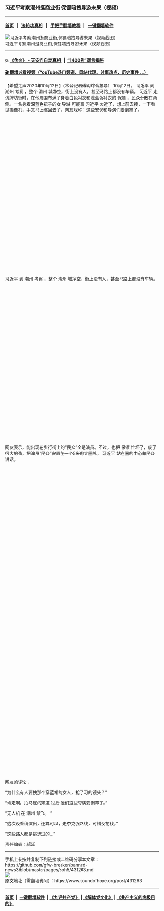 ### 习近平考察潮州逛商业街  保镖暗拽导游未果（视频）
------------------------

#### [首页](https://github.com/gfw-breaker/banned-news3/blob/master/README.md) &nbsp;&nbsp;|&nbsp;&nbsp; [法轮功真相](https://github.com/begood0513/basic/blob/master/README.md)  &nbsp;&nbsp;|&nbsp;&nbsp; [手把手翻墙教程](https://github.com/gfw-breaker/guides/wiki)  &nbsp;&nbsp;|&nbsp;&nbsp; [一键翻墙软件](https://github.com/gfw-breaker/nogfw/blob/master/README.md)  



<div><img alt="习近平考察潮州逛商业街,保镖暗拽导游未果（视频截图）" src="https://img.soundofhope.org/2020-10/wuhanfeiyan_2020-10-12_2-1602512647735-1602514214109.jpg"/>
<br/><figcaption class="caption">
 习近平考察潮州逛商业街,保镖暗拽导游未果（视频截图）
</figcaption></div><hr/>

#### 💥 [《伪火》 - 天安门自焚真相 ](http://158.247.195.190:10000/videos/blog/weihuo.html)&nbsp; |&nbsp; [“1400例”谎言揭秘  ](http://158.247.195.190:10000/videos/blog/jiexi1400.html)

#### [ 🎬  翻墙必看视频（YouTube热门频道、网站代理、时事热点、历史事件 ...）](https://github.com/gfw-breaker/links/blob/master/banned.md)

<div><div class="Content__Wrapper sc-1bvya0-0 grZQxZ">
 <p class="meta-top">
  <span class="meta">
   【希望之声2020年10月12日】（本台记者傅明综合报导）
  </span>
  10月12日，
  <ok href="/term/1063">
   习近平
  </ok>
  到
  <ok href="/term/74684">
   潮州
  </ok>
  <ok href="/term/127610">
   考察
  </ok>
  ，整个
  <ok href="/term/74684">
   潮州
  </ok>
  城净空，街上没有人，甚至马路上都没有车辆。
  <ok href="/term/1063">
   习近平
  </ok>
  走访牌坊街时，在他周围布满了身着白色衬衣和浅蓝色衬衣的
  <ok href="/term/118163">
   保镖
  </ok>
  ，民众分散在两侧。一名身着深蓝色裙子的女
  <ok href="/term/68776">
   导游
  </ok>
  可能离
  <ok href="/term/1063">
   习近平
  </ok>
  太近了，想上前去拽，一下看见摄像机，手又马上缩回去了。网友戏称：这些安保和导演们要倒霉了。
 </p>
 <div class="soh-embed">
  <div class="soh-embed-inner">
   <div class="iframely-embed" style="max-width: 550px;">
    <div class="iframely-responsive" style="padding-bottom: 100%;">
    </div>
   </div>
  </div>
 </div>
 <p>
  <ok href="/term/1063">
   习近平
  </ok>
  到
  <ok href="/term/74684">
   潮州
  </ok>
  <ok href="/term/127610">
   考察
  </ok>
  ，整个
  <ok href="/term/74684">
   潮州
  </ok>
  城净空，街上没有人，甚至马路上都没有车辆。
 </p>
 <div class="soh-embed">
  <div class="soh-embed-inner">
   <div class="iframely-embed" style="max-width: 550px;">
    <div class="iframely-responsive" style="padding-bottom: 100%;">
    </div>
   </div>
  </div>
 </div>
 <p>
  网友表示，能出现在步行街上的“民众”全是演员。不过，也把
  <ok href="/term/118163">
   保镖
  </ok>
  忙坏了，废了很大的劲，把演员“民众”安置在一个5米的大圈外，
  <ok href="/term/1063">
   习近平
  </ok>
  站在圈的中心向民众讲话。
 </p>
 <div class="soh-embed">
  <div class="soh-embed-inner">
   <div class="iframely-embed" style="max-width: 550px;">
    <div class="iframely-responsive" style="padding-bottom: 100%;">
    </div>
   </div>
  </div>
 </div>
 <div class="soh-embed">
  <div class="soh-embed-inner">
   <div class="iframely-embed" style="max-width: 550px;">
    <div class="iframely-responsive" style="padding-bottom: 100%;">
    </div>
   </div>
  </div>
 </div>
 <p>
  网友的评论：
 </p>
 <p>
  “为什么有人要拽那个穿蓝裙的女人，抢了习的镜头？”
 </p>
 <p>
  “肯定啊。拍马屁的知道 过后 他们这些导演要倒霉了。”
 </p>
 <p>
  “无人机 在
  <ok href="/term/74684">
   潮州
  </ok>
  禁飞。 ”
 </p>
 <p>
  “这次没看稿演出，还算可以，走李克强路线，可惜没花钱。”
 </p>
 <p>
  “这些路人都是挑选过的...”
 </p>
 <p class="meta-btm">
  责任编辑：郝延
 </p>
</div>
</div>
<hr/>
手机上长按并复制下列链接或二维码分享本文章：<br/>
https://github.com/gfw-breaker/banned-news3/blob/master/pages/soh5/431263.md <br/>
<a href='https://github.com/gfw-breaker/banned-news3/blob/master/pages/soh5/431263.md'><img src='https://github.com/gfw-breaker/banned-news3/blob/master/pages/soh5/431263.md.png'/></a> <br/>
原文地址（需翻墙访问）：https://www.soundofhope.org/post/431263


------------------------
#### [首页](https://github.com/gfw-breaker/banned-news3/blob/master/README.md) &nbsp;|&nbsp; [一键翻墙软件](https://github.com/gfw-breaker/nogfw/blob/master/README.md) &nbsp;| [《九评共产党》](https://github.com/gfw-breaker/9ping.md/blob/master/README.md#九评之一评共产党是什么) | [《解体党文化》](https://github.com/gfw-breaker/jtdwh.md/blob/master/README.md) | [《共产主义的终极目的》](https://github.com/gfw-breaker/gczydzjmd.md/blob/master/README.md)


<img src='http://gfw-breaker.win/banned-news3/pages/soh5/431263.md' width='0px' height='0px'/>